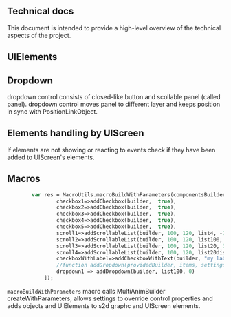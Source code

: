 Technical docs
--------------

This document is intended to provide a high-level overview of the technical aspects of the project. 



## UIElements

## Dropdown
dropdown control consists of closed-like button and scollable panel (called panel). dropdown control moves panel to different layer and keeps position in sync with PositionLinkObject.

## Elements handling by UIScreen
If elements are not showing or reacting to events check if they have been added to UIScreen's elements.



## Macros
```haxe
		var res = MacroUtils.macroBuildWithParameters(componentsBuilder, "ui", [], [
				checkbox1=>addCheckbox(builder,  true),
				checkbox2=>addCheckbox(builder,  true),
				checkbox3=>addCheckbox(builder,  true),
				checkbox4=>addCheckbox(builder,  true),
				checkbox5=>addCheckbox(builder,  true),
				scroll1=>addScrollableList(builder, 100, 120, list4, -1),
				scroll2=>addScrollableList(builder, 100, 120, list100, 10),
				scroll3=>addScrollableList(builder, 100, 120, list20, 3),
				scroll4=>addScrollableList(builder, 100, 120, list20disabled, 3),
				checkboxWithLabel=>addCheckboxWithText(builder, "my label", true),
				//function addDropdown(providedBuilder, items, settings:ResolvedSettings, initialIndex = 0) {
				dropdown1 => addDropdown(builder, list100, 0)
			]);
```

`macroBuildWithParameters` macro calls MultiAnimBuilder createWithParameters, allows settings to override control properties and adds objects and UIElements to s2d graphc and UIScreen elements.


